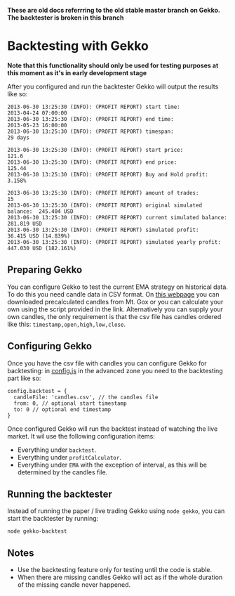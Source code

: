 **These are old docs referrring to the old stable master branch on Gekko. The backtester is broken in this branch**

# Backtesting with Gekko

**Note that this functionality should only be used for testing purposes at this moment as it's in early development stage**

After you configured and run the backtester Gekko will output the results like so:

    2013-06-30 13:25:30 (INFO): (PROFIT REPORT) start time:                  2013-04-24 07:00:00
    2013-06-30 13:25:30 (INFO): (PROFIT REPORT) end time:                    2013-05-23 16:00:00
    2013-06-30 13:25:30 (INFO): (PROFIT REPORT) timespan:                    29 days

    2013-06-30 13:25:30 (INFO): (PROFIT REPORT) start price:                 121.6
    2013-06-30 13:25:30 (INFO): (PROFIT REPORT) end price:                   125.44
    2013-06-30 13:25:30 (INFO): (PROFIT REPORT) Buy and Hold profit:         3.158%

    2013-06-30 13:25:30 (INFO): (PROFIT REPORT) amount of trades:            15
    2013-06-30 13:25:30 (INFO): (PROFIT REPORT) original simulated balance:  245.404 USD
    2013-06-30 13:25:30 (INFO): (PROFIT REPORT) current simulated balance:   281.819 USD
    2013-06-30 13:25:30 (INFO): (PROFIT REPORT) simulated profit:            36.415 USD (14.839%)
    2013-06-30 13:25:30 (INFO): (PROFIT REPORT) simulated yearly profit:     447.030 USD (182.161%)

## Preparing Gekko

You can configure Gekko to test the current EMA strategy on historical data. To do this you need candle data in CSV format. On [this webpage](https://bitcointalk.org/index.php?topic=239815.0) you can downloaded precalculated candles from Mt. Gox or you can calculate your own using the script provided in the link. Alternatively you can supply your own candles, the only requirement is that the csv file has candles ordered like this: `timestamp,open,high,low,close`.

## Configuring Gekko

Once you have the csv file with candles you can configure Gekko for backtesting: in [config.js](https://github.com/askmike/gekko/blob/master/config.js) in the advanced zone you need to the backtesting part like so:

    config.backtest = {
      candleFile: 'candles.csv', // the candles file
      from: 0, // optional start timestamp 
      to: 0 // optional end timestamp
    }

Once configured Gekko will run the backtest instead of watching the live market. It wil use the following configuration items:

* Everything under `backtest`.
* Everything under `profitCalculator`.
* Everything under `EMA` with the exception of interval, as this will be determined by the candles file.

## Running the backtester

Instead of running the paper / live trading Gekko using `node gekko`, you can start the backtester by running:

    node gekko-backtest

## Notes

* Use the backtesting feature only for testing until the code is stable.
* When there are missing candles Gekko will act as if the whole duration of the missing candle never happened.